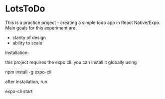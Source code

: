 # LotsToDo

This is a practice project - creating a simple todo app in React Native/Expo. Main goals for this experiment are:

- clarity of design
- ability to scale

Installation:

this project requires the expo cli. you can install it globally using

npm install -g expo-cli

after installation, run

expo-cli start

